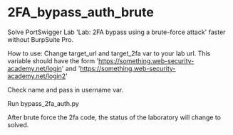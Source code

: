 # 2FA_bypass_auth_brute
Solve PortSwigger Lab 'Lab: 2FA bypass using a brute-force attack' faster without BurpSuite Pro.

How to use: Change target_url and target_2fa var to your lab url. This variable should have the form 'https://something.web-security-academy.net/login' and 'https://something.web-security-academy.net/login2'

Check name and pass in username var.

Run bypass_2fa_auth.py

After brute force the 2fa code, the status of the laboratory will change to solved.
